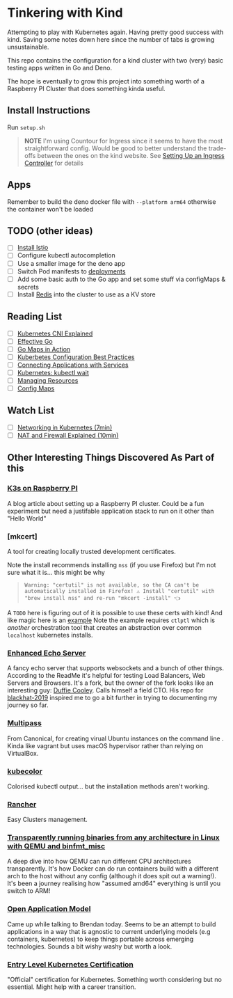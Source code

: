 # Tinkering with Kind

Attempting to play with Kubernetes again. Having pretty good success 
with kind. Saving some notes down here since the number of tabs is 
growing unsustainable.

This repo contains the configuration for a kind cluster with two (very)
basic testing apps written in Go and Deno.

The hope is eventually to grow this project into something worth of
a Raspberry PI Cluster that does something kinda useful.

## Install Instructions

Run `setup.sh`

> **NOTE** I'm using Countour for Ingress since it seems to have the 
most straightforward config. Would be good to better understand the 
trade-offs between the ones on the kind website. See 
[Setting Up an Ingress Controller][kind-ingress] for details

## Apps

Remember to build the deno docker file with `--platform arm64` otherwise
the container won't be loaded

## TODO (other ideas)

- [ ] [Install Istio](https://istio.io/latest/docs/setup/platform-setup/kind/)
- [ ] Configure kubectl autocompletion
- [ ] Use a smaller image for the deno app
- [ ] Switch Pod manifests to [deployments](https://kubernetes.io/docs/concepts/cluster-administration/manage-deployment/)
- [ ] Add some basic auth to the Go app and set some stuff via configMaps & secrets
- [ ] Install [Redis](https://kubernetes.io/docs/tutorials/configuration/configure-redis-using-configmap/) into the cluster to use as a KV store

## Reading List

- [ ] [Kubernetes CNI Explained](https://www.tigera.io/learn/guides/kubernetes-networking/kubernetes-cni/)
- [ ] [Effective Go](https://go.dev/doc/effective_go)
- [ ] [Go Maps in Action](https://go.dev/blog/maps)
- [ ] [Kuberbetes Configuration Best Practices](https://kubernetes.io/docs/concepts/configuration/overview/#general-configuration-tips)
- [ ] [Connecting Applications with Services](https://kubernetes.io/docs/concepts/services-networking/connect-applications-service/)
- [ ] [Kubernetes: kubectl wait](https://enix.io/en/blog/kubernetes-tips-tricks-kubectl-wait/)
- [ ] [Managing Resources](https://kubernetes.io/docs/concepts/cluster-administration/manage-deployment/)
- [ ] [Config Maps](https://kubernetes.io/docs/concepts/configuration/configmap/)

## Watch List
- [ ] [Networking in Kubernetes (7min)](https://kube.academy/courses/kubernetes-in-depth/lessons/an-introduction-to-cni)
- [ ] [NAT and Firewall Explained (10min)](https://www.youtube.com/watch?v=2llWuivdS7w)

## Other Interesting Things Discovered As Part of this

### [K3s on Raspberry PI](https://bryanbende.com/development/2021/05/07/k3s-raspberry-pi-initial-setup)

A blog article about setting up a Raspberry PI cluster. Could be a fun
experiment but need a justifable application stack to run on it other
than "Hello World"

### [mkcert]

A tool for creating locally trusted development certificates.

Note the install recommends installing `nss` (if you use Firefox) but
I'm not sure what it is... this might be why

> `Warning: "certutil" is not available, so the CA can't be automatically installed in Firefox! ⚠️
Install "certutil" with "brew install nss" and re-run "mkcert -install" 👈`

A `TODO` here is figuring out of it is possible to use these certs with
kind! And like magic here is an [example](https://github.com/dgafka/local-kuberentes-cluster-over-https)
Note the example requires `ctlptl` which is _another_ orchestration 
tool that creates an abstraction over common `localhost` kubernetes 
installs. 

### [Enhanced Echo Server](https://github.com/mauilion/echo-server)

A fancy echo server that supports websockets and a bunch of other 
things. According to the ReadMe it's helpful for testing Load Balancers,
Web Servers and Browsers. It's a fork, but the owner of the fork looks
like an interesting guy: [Duffie Cooley](https://mauilion.dev). Calls
himself a field CTO. His repo for [blackhat-2019](https://github.com/mauilion/blackhat-2019) 
inspired me to go a bit further in trying to documenting my journey so
far.

### [Multipass](https://github.com/canonical/multipass)

From Canonical, for creating virual Ubuntu instances on the command line
. Kinda like vagrant but uses macOS hypervisor rather than relying on 
VirtualBox.

### [kubecolor](https://github.com/hidetatz/kubecolor)

Colorised kubectl output... but the installation methods aren't working.

### [Rancher](https://rancher.com/docs/rancher/v2.6/en/overview/architecture/)

Easy Clusters management.

### [Transparently running binaries from any architecture in Linux with QEMU and binfmt_misc](https://ownyourbits.com/2018/06/13/transparently-running-binaries-from-any-architecture-in-linux-with-qemu-and-binfmt_misc/)

A deep dive into how QEMU can run different CPU architectures 
transparently. It's how Docker can do run containers build with a 
different arch to the host without any config (although it does spit out
a warning!). It's been a journey realising how "assumed amd64" 
everything is until you switch to ARM!

### [Open Application Model](https://oam.dev)

Came up while talking to Brendan today. Seems to be an attempt to build
applications in a way that is agnostic to current underlying models
(e.g containers, kubernetes) to keep things portable across emerging
technologies. Sounds a bit wishy washy but worth a look.

### [Entry Level Kubernetes Certification](https://www.cncf.io/announcements/2021/10/13/entry-level-kubernetes-certification-to-help-advance-cloud-careers/)

"Official" certification for Kubernetes. Something worth considering 
but no essential. Might help with a career transition.

[kind-ingress]: https://kind.sigs.k8s.io/docs/user/ingress/#using-ingress